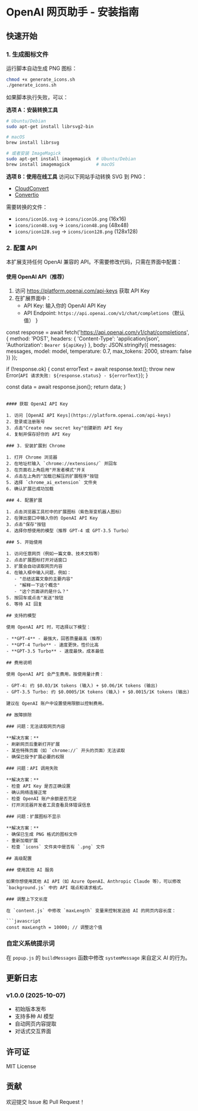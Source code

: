 # OpenAI 网页助手 - 安装指南

## 快速开始

### 1. 生成图标文件

运行脚本自动生成 PNG 图标：

```bash
chmod +x generate_icons.sh
./generate_icons.sh
```

如果脚本执行失败，可以：

**选项 A：安装转换工具**
```bash
# Ubuntu/Debian
sudo apt-get install librsvg2-bin

# macOS
brew install librsvg

# 或者安装 ImageMagick
sudo apt-get install imagemagick  # Ubuntu/Debian
brew install imagemagick          # macOS
```

**选项 B：使用在线工具**
访问以下网站手动转换 SVG 到 PNG：
- [CloudConvert](https://cloudconvert.com/svg-to-png)
- [Convertio](https://convertio.co/svg-png/)

需要转换的文件：
- `icons/icon16.svg` → `icons/icon16.png` (16x16)
- `icons/icon48.svg` → `icons/icon48.png` (48x48)
- `icons/icon128.svg` → `icons/icon128.png` (128x128)

### 2. 配置 API

本扩展支持任何 OpenAI 兼容的 API。不需要修改代码，只需在界面中配置：

#### 使用 OpenAI API（推荐）

1. 访问 https://platform.openai.com/api-keys 获取 API Key
2. 在扩展界面中：
   - API Key: 输入你的 OpenAI API Key
   - API Endpoint: `https://api.openai.com/v1/chat/completions`（默认值）
  }

  const response = await fetch('https://api.openai.com/v1/chat/completions', {
    method: 'POST',
    headers: {
      'Content-Type': 'application/json',
      'Authorization': `Bearer ${apiKey}`
    },
    body: JSON.stringify({
      messages: messages,
      model: model,
      temperature: 0.7,
      max_tokens: 2000,
      stream: false
    })
  });

  if (!response.ok) {
    const errorText = await response.text();
    throw new Error(`API 请求失败: ${response.status} - ${errorText}`);
  }

  const data = await response.json();
  return data;
}
```

#### 获取 OpenAI API Key

1. 访问 [OpenAI API Keys](https://platform.openai.com/api-keys)
2. 登录或注册账号
3. 点击"Create new secret key"创建新的 API Key
4. 复制并保存好你的 API Key

### 3. 安装扩展到 Chrome

1. 打开 Chrome 浏览器
2. 在地址栏输入 `chrome://extensions/` 并回车
3. 在页面右上角启用"开发者模式"开关
4. 点击左上角的"加载已解压的扩展程序"按钮
5. 选择 `chrome_ai_extension` 文件夹
6. 确认扩展已成功加载

### 4. 配置扩展

1. 点击浏览器工具栏中的扩展图标（紫色渐变机器人图标）
2. 在弹出窗口中输入你的 OpenAI API Key
3. 点击"保存"按钮
4. 选择你想使用的模型（推荐 GPT-4 或 GPT-3.5 Turbo）

### 5. 开始使用

1. 访问任意网页（例如一篇文章、技术文档等）
2. 点击扩展图标打开对话窗口
3. 扩展会自动读取网页内容
4. 在输入框中输入问题，例如：
   - "总结这篇文章的主要内容"
   - "解释一下这个概念"
   - "这个页面讲的是什么？"
5. 按回车或点击"发送"按钮
6. 等待 AI 回复

## 支持的模型

使用 OpenAI API 时，可选择以下模型：

- **GPT-4** - 最强大，回答质量最高（推荐）
- **GPT-4 Turbo** - 速度更快，性价比高
- **GPT-3.5 Turbo** - 速度最快，成本最低

## 费用说明

使用 OpenAI API 会产生费用，按使用量计费：

- GPT-4: 约 $0.03/1K tokens (输入) + $0.06/1K tokens (输出)
- GPT-3.5 Turbo: 约 $0.0005/1K tokens (输入) + $0.0015/1K tokens (输出)

建议在 OpenAI 账户中设置使用限额以控制费用。

## 故障排除

### 问题：无法读取网页内容

**解决方案：**
- 刷新网页后重新打开扩展
- 某些特殊页面（如 `chrome://` 开头的页面）无法读取
- 确保已授予扩展必要的权限

### 问题：API 调用失败

**解决方案：**
- 检查 API Key 是否正确设置
- 确认网络连接正常
- 检查 OpenAI 账户余额是否充足
- 打开浏览器开发者工具查看具体错误信息

### 问题：扩展图标不显示

**解决方案：**
- 确保已生成 PNG 格式的图标文件
- 重新加载扩展
- 检查 `icons` 文件夹中是否有 `.png` 文件

## 高级配置

### 使用其他 AI 服务

如果你想使用其他 AI API（如 Azure OpenAI、Anthropic Claude 等），可以修改 `background.js` 中的 API 端点和请求格式。

### 调整上下文长度

在 `content.js` 中修改 `maxLength` 变量来控制发送给 AI 的网页内容长度：

```javascript
const maxLength = 10000; // 调整这个值
```

### 自定义系统提示词

在 `popup.js` 的 `buildMessages` 函数中修改 `systemMessage` 来自定义 AI 的行为。

## 更新日志

### v1.0.0 (2025-10-07)
- 初始版本发布
- 支持多种 AI 模型
- 自动网页内容提取
- 对话式交互界面

## 许可证

MIT License

## 贡献

欢迎提交 Issue 和 Pull Request！
